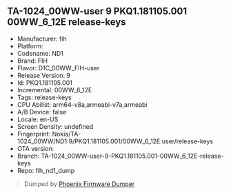 ## TA-1024_00WW-user 9 PKQ1.181105.001 00WW_6_12E release-keys
- Manufacturer: fih
- Platform: 
- Codename: ND1
- Brand: FIH
- Flavor: D1C_00WW_FIH-user
- Release Version: 9
- Id: PKQ1.181105.001
- Incremental: 00WW_6_12E
- Tags: release-keys
- CPU Abilist: arm64-v8a,armeabi-v7a,armeabi
- A/B Device: false
- Locale: en-US
- Screen Density: undefined
- Fingerprint: Nokia/TA-1024_00WW/ND1:9/PKQ1.181105.001/00WW_6_12E:user/release-keys
- OTA version: 
- Branch: TA-1024_00WW-user-9-PKQ1.181105.001-00WW_6_12E-release-keys
- Repo: fih_nd1_dump


>Dumped by [Phoenix Firmware Dumper](https://github.com/DroidDumps/phoenix_firmware_dumper)
